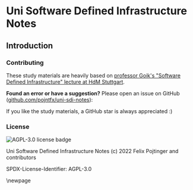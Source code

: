 # Uni Software Defined Infrastructure Notes

## Introduction

### Contributing

These study materials are heavily based on [professor Goik's "Software Defined Infrastructure" lecture at HdM Stuttgart](https://www.hdm-stuttgart.de/vorlesung_detail?vorlid=5213729).

**Found an error or have a suggestion?** Please open an issue on GitHub ([github.com/pojntfx/uni-sdi-notes](https://github.com/pojntfx/uni-sdi-notes)):

If you like the study materials, a GitHub star is always appreciated :)

### License

![AGPL-3.0 license badge](https://www.gnu.org/graphics/agplv3-155x51.png)

Uni Software Defined Infrastructure Notes (c) 2022 Felix Pojtinger and contributors

SPDX-License-Identifier: AGPL-3.0

\newpage
